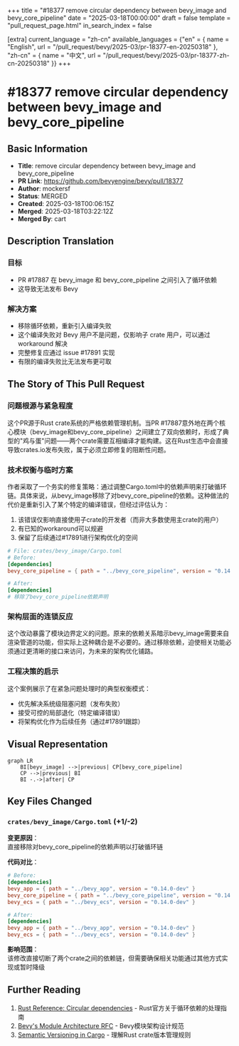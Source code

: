 +++
title = "#18377 remove circular dependency between bevy_image and bevy_core_pipeline"
date = "2025-03-18T00:00:00"
draft = false
template = "pull_request_page.html"
in_search_index = false

[extra]
current_language = "zh-cn"
available_languages = {"en" = { name = "English", url = "/pull_request/bevy/2025-03/pr-18377-en-20250318" }, "zh-cn" = { name = "中文", url = "/pull_request/bevy/2025-03/pr-18377-zh-cn-20250318" }}
+++

# #18377 remove circular dependency between bevy_image and bevy_core_pipeline

## Basic Information
- **Title**: remove circular dependency between bevy_image and bevy_core_pipeline  
- **PR Link**: https://github.com/bevyengine/bevy/pull/18377  
- **Author**: mockersf  
- **Status**: MERGED  
- **Created**: 2025-03-18T00:06:15Z  
- **Merged**: 2025-03-18T03:22:12Z  
- **Merged By**: cart  

## Description Translation  
### 目标  
- PR #17887 在 bevy_image 和 bevy_core_pipeline 之间引入了循环依赖  
- 这导致无法发布 Bevy  

### 解决方案  
- 移除循环依赖，重新引入编译失败  
- 这个编译失败对 Bevy 用户不是问题，仅影响子 crate 用户，可以通过 workaround 解决  
- 完整修复应通过 issue #17891 实现  
- 有限的编译失败比无法发布更可取  

## The Story of This Pull Request

### 问题根源与紧急程度  
这个PR源于Rust crate系统的严格依赖管理机制。当PR #17887意外地在两个核心模块（bevy_image和bevy_core_pipeline）之间建立了双向依赖时，形成了典型的"鸡与蛋"问题——两个crate需要互相编译才能构建。这在Rust生态中会直接导致crates.io发布失败，属于必须立即修复的阻断性问题。

### 技术权衡与临时方案  
作者采取了一个务实的修复策略：通过调整Cargo.toml中的依赖声明来打破循环链。具体来说，从bevy_image移除了对bevy_core_pipeline的依赖。这种做法的代价是重新引入了某个特定的编译错误，但经过评估认为：

1. 该错误仅影响直接使用子crate的开发者（而非大多数使用主crate的用户）
2. 有已知的workaround可以规避
3. 保留了后续通过#17891进行架构优化的空间

```toml
# File: crates/bevy_image/Cargo.toml
# Before:
[dependencies]
bevy_core_pipeline = { path = "../bevy_core_pipeline", version = "0.14.0-dev", optional = true }

# After:
[dependencies]
# 移除了bevy_core_pipeline依赖声明
```

### 架构层面的连锁反应  
这个改动暴露了模块边界定义的问题。原来的依赖关系暗示bevy_image需要来自渲染管道的功能，但实际上这种耦合是不必要的。通过移除依赖，迫使相关功能必须通过更清晰的接口来访问，为未来的架构优化铺路。

### 工程决策的启示  
这个案例展示了在紧急问题处理时的典型权衡模式：
- 优先解决系统级阻塞问题（发布失败）
- 接受可控的局部退化（特定编译错误）
- 将架构优化作为后续任务（通过#17891跟踪）

## Visual Representation

```mermaid
graph LR
    BI[beyv_image] -->|previous| CP[bevy_core_pipeline]
    CP -->|previous| BI
    BI -.->|after| CP
```

## Key Files Changed

### `crates/bevy_image/Cargo.toml` (+1/-2)
**变更原因**：  
直接移除对bevy_core_pipeline的依赖声明以打破循环链  

**代码对比**：
```toml
# Before:
[dependencies]
bevy_app = { path = "../bevy_app", version = "0.14.0-dev" }
bevy_core_pipeline = { path = "../bevy_core_pipeline", version = "0.14.0-dev", optional = true }  # 被移除的行
bevy_ecs = { path = "../bevy_ecs", version = "0.14.0-dev" }

# After:
[dependencies]
bevy_app = { path = "../bevy_app", version = "0.14.0-dev" }
bevy_ecs = { path = "../bevy_ecs", version = "0.14.0-dev" }
```

**影响范围**：  
该修改直接切断了两个crate之间的依赖链，但需要确保相关功能通过其他方式实现或暂时降级

## Further Reading  
1. [Rust Reference: Circular dependencies](https://doc.rust-lang.org/cargo/reference/features.html#circular-dependencies) - Rust官方关于循环依赖的处理指南  
2. [Bevy's Module Architecture RFC](https://github.com/bevyengine/rfcs/pull/45) - Bevy模块架构设计规范  
3. [Semantic Versioning in Cargo](https://doc.rust-lang.org/cargo/reference/semver.html) - 理解Rust crate版本管理规则